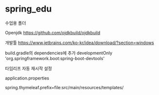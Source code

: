 # spring_edu
수업용 폴더

Openjdk
https://github.com/ojdkbuild/ojdkbuild

개발툴
https://www.jetbrains.com/ko-kr/idea/download/?section=windows


build.gradle의 dependencies에 추가
developmentOnly 'org.springframework.boot:spring-boot-devtools'


타임리프 자동 재시작 설정

application.properties

spring.thymeleaf.prefix=file:src/main/resources/templates/
